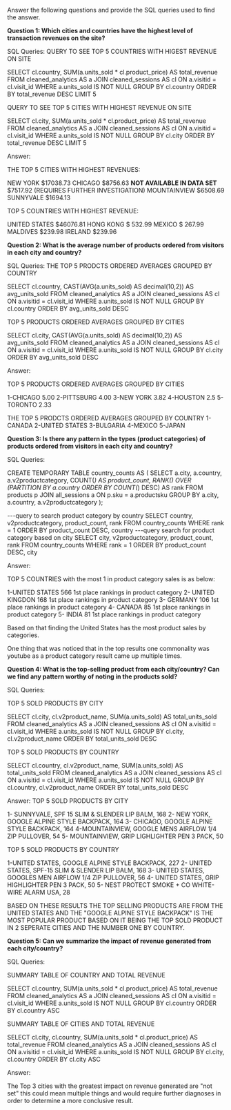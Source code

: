 Answer the following questions and provide the SQL queries used to find the answer.

    
**Question 1: Which cities and countries have the highest level of transaction revenues on the site?**


SQL Queries:
QUERY TO SEE TOP 5 COUNTRIES WITH HIGEST REVENUE ON SITE 

SELECT cl.country, SUM(a.units_sold * cl.product_price) AS total_revenue
FROM cleaned_analytics AS a
JOIN cleaned_sessions AS cl
ON a.visitid = cl.visit_id
WHERE a.units_sold IS NOT NULL
GROUP BY cl.country
ORDER BY total_revenue DESC 
LIMIT 5

QUERY TO SEE TOP 5 CITIES WITH HIGHEST REVENUE ON SITE

SELECT cl.city, SUM(a.units_sold * cl.product_price) AS total_revenue
FROM cleaned_analytics AS a
JOIN cleaned_sessions AS cl
ON a.visitid = cl.visit_id
WHERE a.units_sold IS NOT NULL
GROUP BY cl.city
ORDER BY total_revenue DESC 
LIMIT 5


Answer:

THE TOP 5 CITIES WITH HIGHEST REVENUES:

NEW YORK $17038.73
CHICAGO $8756.63
**NOT AVAILABLE IN DATA SET** $7517.92 (REQUIRES FURTHER INVESTIGATION)
MOUNTAINVIEW $6508.69
SUNNYVALE $1694.13

TOP 5 COUNTRIES WITH HIGHEST REVENUE:

UNITED STATES $46076.81
HONG KONG $ 532.99
MEXICO $ 267.99
MALDIVES $239.98
IRELAND $239.96


**Question 2: What is the average number of products ordered from visitors in each city and country?**


SQL Queries: THE TOP 5 PRODCTS ORDERED AVERAGES GROUPED BY COUNTRY

SELECT cl.country, CAST(AVG(a.units_sold) AS decimal(10,2)) AS avg_units_sold
FROM cleaned_analytics AS a
JOIN cleaned_sessions AS cl
ON a.visitid = cl.visit_id
WHERE a.units_sold IS NOT NULL
GROUP BY cl.country
ORDER BY avg_units_sold DESC

TOP 5 PRODUCTS ORDERED AVERAGES GROUPED BY CITIES

SELECT cl.city, CAST(AVG(a.units_sold) AS decimal(10,2)) AS avg_units_sold
FROM cleaned_analytics AS a
JOIN cleaned_sessions AS cl
ON a.visitid = cl.visit_id
WHERE a.units_sold IS NOT NULL
GROUP BY cl.city
ORDER BY avg_units_sold DESC


Answer:

TOP 5 PRODUCTS ORDERED AVERAGES GROUPED BY CITIES

1-CHICAGO 5.00
2-PITTSBURG 4.00
3-NEW YORK 3.82 
4-HOUSTON 2.5
5-TORONTO 2.33

THE TOP 5 PRODCTS ORDERED AVERAGES GROUPED BY COUNTRY
1-CANADA
2-UNITED STATES
3-BULGARIA
4-MEXICO
5-JAPAN

**Question 3: Is there any pattern in the types (product categories) of products ordered from visitors in each city and country?**


SQL Queries: 

CREATE TEMPORARY TABLE country_counts AS (
  SELECT
    a.city,
    a.country,
    a.v2productcategory,
    COUNT(*) AS product_count,
    RANK() OVER (PARTITION BY a.country ORDER BY COUNT(*) DESC) AS rank
  FROM
    products p
  JOIN
    all_sessions a ON p.sku = a.productsku
  GROUP BY
    a.city,
    a.country,
    a.v2productcategory
);

---query to search product category by country
SELECT
  country,
  v2productcategory,
  product_count,
  rank
FROM
  country_counts
WHERE
  rank = 1
ORDER BY
  product_count DESC, country
  ---query search for product category based on city
  SELECT
  city,
  v2productcategory,
  product_count,
  rank
FROM
  country_counts
WHERE
  rank = 1
ORDER BY
  product_count DESC, city



Answer:

TOP 5 COUNTRIES with the most 1 in product category sales is as below:

1-UNITED STATES 566 1st place rankings in product category
2- UNITED KINGDON 168 1st place rankings in product category
3- GERMANY 106 1st place rankings in product category
4- CANADA 85 1st place rankings in product category
5- INDIA 81 1st place rankings in product category

Based on that finding the United States has the most product sales by categories.

One thing that was noticed that in the top results one commonality was youtube as a product category result came up multiple times.



**Question 4: What is the top-selling product from each city/country? Can we find any pattern worthy of noting in the products sold?**


SQL Queries:

TOP 5 SOLD PRODUCTS BY CITY 

SELECT cl.city, cl.v2product_name, SUM(a.units_sold) AS total_units_sold
FROM cleaned_analytics AS a
JOIN cleaned_sessions AS cl
ON a.visitid = cl.visit_id
WHERE a.units_sold IS NOT NULL
GROUP BY cl.city, cl.v2product_name
ORDER BY total_units_sold DESC

TOP 5 SOLD PRODUCTS BY COUNTRY

SELECT cl.country, cl.v2product_name, SUM(a.units_sold) AS total_units_sold
FROM cleaned_analytics AS a
JOIN cleaned_sessions AS cl
ON a.visitid = cl.visit_id
WHERE a.units_sold IS NOT NULL
GROUP BY cl.country, cl.v2product_name
ORDER BY total_units_sold DESC


Answer:
TOP 5 SOLD PRODUCTS BY CITY

1- SUNNYVALE, SPF 15 SLIM & SLENDER LIP BALM, 168
2- NEW YORK, GOOGLE ALPINE STYLE BACKPACK, 164
3- CHICAGO, GOOGLE ALPINE STYLE BACKPACK, 164
4-MOUNTAINVIEW, GOOGLE MENS AIRFLOW 1/4 ZIP PULLOVER, 54
5- MOUNTAINVIEW, GRIP LIGHLIGHTER PEN 3 PACK, 50

TOP 5 SOLD PRODUCTS BY COUNTRY

1-UNITED STATES, GOOGLE ALPINE STYLE BACKPACK, 227
2- UNITED STATES, SPF-15 SLIM & SLENDER LIP BALM, 168
3- UNITED STATES, GOOGLES MEN AIRFLOW 1/4 ZIP PULLOVER, 56
4- UNITED STATES, GRIP HIGHLIGHTER PEN 3 PACK, 50
5- NEST PROTECT SMOKE + CO WHITE-WIRE ALARM USA, 28


BASED ON THESE RESULTS THE TOP SELLING PRODUCTS ARE FROM THE UNITED STATES AND THE "GOOGLE ALPINE STYLE BACKPACK"
IS THE MOST POPULAR PRODUCT BASED ON IT BEING THE TOP SOLD PRODUCT IN 2 SEPERATE CITIES AND THE NUMBER ONE BY COUNTRY.


**Question 5: Can we summarize the impact of revenue generated from each city/country?**

SQL Queries:

SUMMARY TABLE OF COUNTRY AND TOTAL REVENUE 

SELECT cl.country, SUM(a.units_sold * cl.product_price) AS total_revenue
FROM cleaned_analytics AS a
JOIN cleaned_sessions AS cl
ON a.visitid = cl.visit_id
WHERE a.units_sold IS NOT NULL
GROUP BY cl.country
ORDER BY cl.country ASC 

SUMMARY TABLE OF CITIES AND TOTAL REVENUE


SELECT cl.city, cl.country, SUM(a.units_sold * cl.product_price) AS total_revenue
FROM cleaned_analytics AS a
JOIN cleaned_sessions AS cl
ON a.visitid = cl.visit_id
WHERE a.units_sold IS NOT NULL
GROUP BY cl.city, cl.country
ORDER BY cl.city ASC

Answer:

The Top 3 cities with the greatest impact on revenue generated are "not set" this could mean multiple things and would require further diagnoses in order to determine a more conclusive result.





